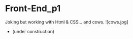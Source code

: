 # Front-End_p1
Joking but working with Html &amp; CSS... and cows.
![cows.jpg]
*  (under construction)

